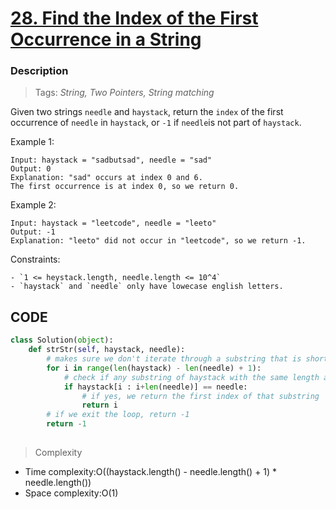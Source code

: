 # <a href="https://leetcode.com/problems/find-the-index-of-the-first-occurrence-in-a-string/?envType=study-plan-v2&envId=top-interview-150">28. Find the Index of the First Occurrence in a String</a>

### Description

> Tags: *String, Two Pointers, String matching*



Given two strings `needle` and `haystack`, return the `index` of the first occurrence of `needle` in `haystack`, or `-1` if `needle`is not part of `haystack`.


 
Example 1:
```
Input: haystack = "sadbutsad", needle = "sad"
Output: 0
Explanation: "sad" occurs at index 0 and 6.
The first occurrence is at index 0, so we return 0.
```
Example 2:
```
Input: haystack = "leetcode", needle = "leeto"
Output: -1
Explanation: "leeto" did not occur in "leetcode", so we return -1.
```


Constraints:
```
- `1 <= heystack.length, needle.length <= 10^4`
- `haystack` and `needle` only have lowecase english letters.
```


## CODE
```python
class Solution(object):
    def strStr(self, haystack, needle):
        # makes sure we don't iterate through a substring that is shorter than needle
        for i in range(len(haystack) - len(needle) + 1):
            # check if any substring of haystack with the same length as needle is equal to needle
            if haystack[i : i+len(needle)] == needle:
                # if yes, we return the first index of that substring
                return i
        # if we exit the loop, return -1        
        return -1
          
```

> Complexity
- Time complexity:O((haystack.length() - needle.length() + 1) * needle.length())
- Space complexity:O(1)

